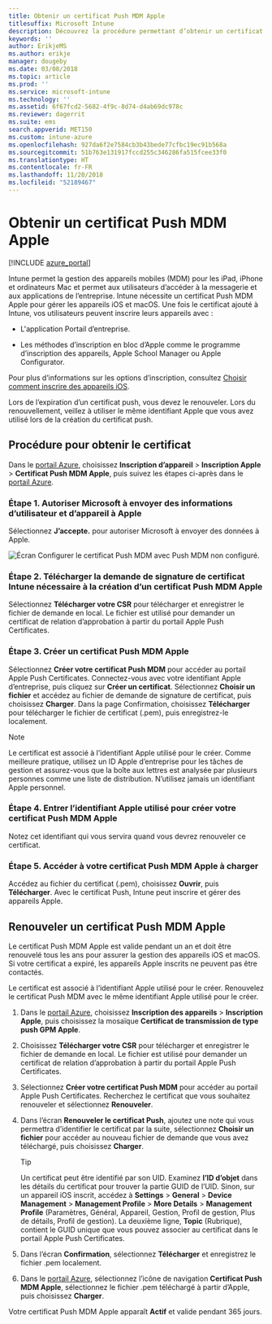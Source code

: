 ```yaml
---
title: Obtenir un certificat Push MDM Apple
titlesuffix: Microsoft Intune
description: Découvrez la procédure permettant d’obtenir un certificat Push MDM Apple pour gérer les appareils iOS avec Intune.
keywords: ''
author: ErikjeMS
ms.author: erikje
manager: dougeby
ms.date: 03/08/2018
ms.topic: article
ms.prod: ''
ms.service: microsoft-intune
ms.technology: ''
ms.assetid: 6f67fcd2-5682-4f9c-8d74-d4ab69dc978c
ms.reviewer: dagerrit
ms.suite: ems
search.appverid: MET150
ms.custom: intune-azure
ms.openlocfilehash: 927da6f2e7584cb3b43bede77cfbc19ec91b568a
ms.sourcegitcommit: 51b763e131917fccd255c346286fa515fcee33f0
ms.translationtype: HT
ms.contentlocale: fr-FR
ms.lasthandoff: 11/20/2018
ms.locfileid: "52189467"
---
```

# <a name="get-an-apple-mdm-push-certificate"></a>Obtenir un certificat Push MDM Apple

[!INCLUDE [azure_portal](./includes/azure_portal.md)]

Intune permet la gestion des appareils mobiles (MDM) pour les iPad, iPhone et ordinateurs Mac et permet aux utilisateurs d’accéder à la messagerie et aux applications de l’entreprise. Intune nécessite un certificat Push MDM Apple pour gérer les appareils iOS et macOS. Une fois le certificat ajouté à Intune, vos utilisateurs peuvent inscrire leurs appareils avec :

- L'application Portail d’entreprise.

- Les méthodes d’inscription en bloc d’Apple comme le programme d’inscription des appareils, Apple School Manager ou Apple Configurator.

Pour plus d’informations sur les options d’inscription, consultez [Choisir comment inscrire des appareils iOS](enrollment-method-choose-ios.md).

Lors de l’expiration d’un certificat push, vous devez le renouveler. Lors du renouvellement, veillez à utiliser le même identifiant Apple que vous avez utilisé lors de la création du certificat push.


## <a name="steps-to-get-your-certificate"></a>Procédure pour obtenir le certificat
Dans le [portail Azure](https://portal.azure.com), choisissez **Inscription d’appareil** > **Inscription Apple** > **Certificat Push MDM Apple**, puis suivez les étapes ci-après dans le [portail Azure](https://portal.azure.com).

### <a name="step-1-grant-microsoft-permission-to-send-user-and-device-information-to-apple"></a>Étape 1. Autoriser Microsoft à envoyer des informations d’utilisateur et d’appareil à Apple
Sélectionnez **J’accepte.** pour autoriser Microsoft à envoyer des données à Apple.

![Écran Configurer le certificat Push MDM avec Push MDM non configuré.](./media/create-mdm-push-certificate.png)

### <a name="step-2-download-the-intune-certificate-signing-request-required-to-create-an-apple-mdm-push-certificate"></a>Étape 2. Télécharger la demande de signature de certificat Intune nécessaire à la création d’un certificat Push MDM Apple
Sélectionnez **Télécharger votre CSR** pour télécharger et enregistrer le fichier de demande en local. Le fichier est utilisé pour demander un certificat de relation d’approbation à partir du portail Apple Push Certificates.

  ### <a name="step-3-create-an-apple-mdm-push-certificate"></a>Étape 3. Créer un certificat Push MDM Apple
Sélectionnez **Créer votre certificat Push MDM** pour accéder au portail Apple Push Certificates. Connectez-vous avec votre identifiant Apple d’entreprise, puis cliquez sur **Créer un certificat**. Sélectionnez **Choisir un fichier** et accédez au fichier de demande de signature de certificat, puis choisissez **Charger**. Dans la page Confirmation, choisissez **Télécharger** pour télécharger le fichier de certificat (.pem), puis enregistrez-le localement.

> [!NOTE]
> Le certificat est associé à l’identifiant Apple utilisé pour le créer. Comme meilleure pratique, utilisez un ID Apple d’entreprise pour les tâches de gestion et assurez-vous que la boîte aux lettres est analysée par plusieurs personnes comme une liste de distribution. N’utilisez jamais un identifiant Apple personnel.

### <a name="step-4-enter-the-apple-id-used-to-create-your-apple-mdm-push-certificate"></a>Étape 4. Entrer l’identifiant Apple utilisé pour créer votre certificat Push MDM Apple
Notez cet identifiant qui vous servira quand vous devrez renouveler ce certificat.

### <a name="step-5-browse-to-your-apple-mdm-push-certificate-to-upload"></a>Étape 5. Accéder à votre certificat Push MDM Apple à charger
Accédez au fichier du certificat (.pem), choisissez **Ouvrir**, puis **Télécharger**. Avec le certificat Push, Intune peut inscrire et gérer des appareils Apple.

## <a name="renew-apple-mdm-push-certificate"></a>Renouveler un certificat Push MDM Apple
Le certificat Push MDM Apple est valide pendant un an et doit être renouvelé tous les ans pour assurer la gestion des appareils iOS et macOS. Si votre certificat a expiré, les appareils Apple inscrits ne peuvent pas être contactés.

Le certificat est associé à l’identifiant Apple utilisé pour le créer. Renouvelez le certificat Push MDM avec le même identifiant Apple utilisé pour le créer.

1. Dans le [portail Azure](https://portal.azure.com), choisissez **Inscription des appareils** > **Inscription Apple**, puis choisissez la mosaïque **Certificat de transmission de type push GPM Apple**.
2. Choisissez **Télécharger votre CSR** pour télécharger et enregistrer le fichier de demande en local. Le fichier est utilisé pour demander un certificat de relation d’approbation à partir du portail Apple Push Certificates.
3. Sélectionnez **Créer votre certificat Push MDM** pour accéder au portail Apple Push Certificates. Recherchez le certificat que vous souhaitez renouveler et sélectionnez **Renouveler**.
4. Dans l’écran **Renouveler le certificat Push**, ajoutez une note qui vous permettra d’identifier le certificat par la suite, sélectionnez **Choisir un fichier** pour accéder au nouveau fichier de demande que vous avez téléchargé, puis choisissez **Charger**.
   > [!TIP]
   > Un certificat peut être identifié par son UID. Examinez **l’ID d’objet** dans les détails du certificat pour trouver la partie GUID de l’UID. Sinon, sur un appareil iOS inscrit, accédez à **Settings** > **General** > **Device** **Management** > **Management Profile** > **More Details** > **Management Profile** (Paramètres, Général, Appareil, Gestion, Profil de gestion, Plus de détails, Profil de gestion). La deuxième ligne, **Topic** (Rubrique), contient le GUID unique que vous pouvez associer au certificat dans le portail Apple Push Certificates.
 
6. Dans l’écran **Confirmation**, sélectionnez **Télécharger** et enregistrez le fichier .pem localement.
7. Dans le [portail Azure](https://portal.azure.com), sélectionnez l’icône de navigation **Certificat Push MDM Apple**, sélectionnez le fichier .pem téléchargé à partir d’Apple, puis choisissez **Charger**.

Votre certificat Push MDM Apple apparaît **Actif** et valide pendant 365 jours.
